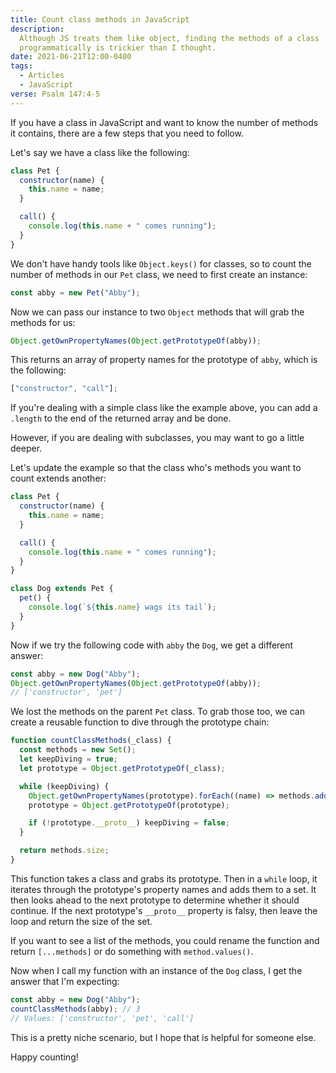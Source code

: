 ```yaml
---
title: Count class methods in JavaScript
description:
  Although JS treats them like object, finding the methods of a class
  programmatically is trickier than I thought.
date: 2021-06-21T12:00-0400
tags:
  - Articles
  - JavaScript
verse: Psalm 147:4-5
---
```


If you have a class in JavaScript and want to know the number of methods it
contains, there are a few steps that you need to follow.

Let's say we have a class like the following:

```js
class Pet {
  constructor(name) {
    this.name = name;
  }

  call() {
    console.log(this.name + " comes running");
  }
}
```

We don't have handy tools like `Object.keys()` for classes, so to count the
number of methods in our `Pet` class, we need to first create an instance:

```js
const abby = new Pet("Abby");
```

Now we can pass our instance to two `Object` methods that will grab the methods
for us:

```js
Object.getOwnPropertyNames(Object.getPrototypeOf(abby));
```

This returns an array of property names for the prototype of `abby`, which is
the following:

```js
["constructor", "call"];
```

If you're dealing with a simple class like the example above, you can add a
`.length` to the end of the returned array and be done.

However, if you are dealing with subclasses, you may want to go a little deeper.

Let's update the example so that the class who's methods you want to count
extends another:

```js
class Pet {
  constructor(name) {
    this.name = name;
  }

  call() {
    console.log(this.name + " comes running");
  }
}

class Dog extends Pet {
  pet() {
    console.log(`${this.name} wags its tail`);
  }
}
```

Now if we try the following code with `abby` the `Dog`, we get a different
answer:

```js
const abby = new Dog("Abby");
Object.getOwnPropertyNames(Object.getPrototypeOf(abby));
// ['constructor', 'pet']
```

We lost the methods on the parent `Pet` class. To grab those too, we can create
a reusable function to dive through the prototype chain:

```js
function countClassMethods(_class) {
  const methods = new Set();
  let keepDiving = true;
  let prototype = Object.getPrototypeOf(_class);

  while (keepDiving) {
    Object.getOwnPropertyNames(prototype).forEach((name) => methods.add(name));
    prototype = Object.getPrototypeOf(prototype);

    if (!prototype.__proto__) keepDiving = false;
  }

  return methods.size;
}
```

This function takes a class and grabs its prototype. Then in a `while` loop, it
iterates through the prototype's property names and adds them to a set. It then
looks ahead to the next prototype to determine whether it should continue. If
the next prototype's `__proto__` property is falsy, then leave the loop and
return the size of the set.

If you want to see a list of the methods, you could rename the function and
return `[...methods]` or do something with `method.values()`.

Now when I call my function with an instance of the `Dog` class, I get the
answer that I'm expecting:

```js
const abby = new Dog("Abby");
countClassMethods(abby); // 3
// Values: ['constructor', 'pet', 'call']
```

This is a pretty niche scenario, but I hope that is helpful for someone else.

Happy counting!
